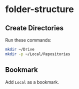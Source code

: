 # folder-structure

## Create Directories

Run these commands:

```bash
mkdir ~/Drive
mkdir -p ~/Local/Repositories
```

## Bookmark

Add `Local` as a bookmark.
